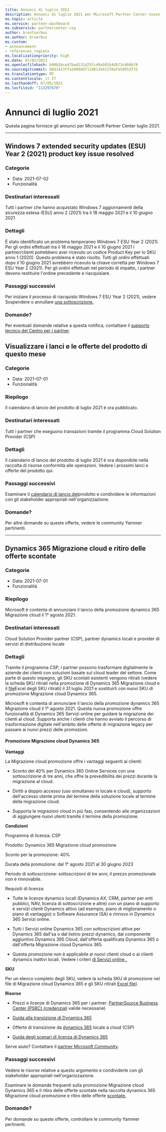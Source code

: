 ```yaml
---
title: Annunci di luglio 2021
description: Annunci di luglio 2021 per Microsoft Partner Center nuove funzionalità, promozioni, offerte, mercati o modifiche alle offerte esistenti.
ms.topic: article
ms.service: partner-dashboard
ms.subservice: partnercenter-csp
author: brentserbus
ms.author: brserbus
ms.custom:
- announcement
- references_regions
ms.localizationpriority: high
ms.date: 07/02/2021
ms.openlocfilehash: b98b2bce47bad231d25fcd0a501b4db73c866bf8
ms.sourcegitcommit: b0d1413ffa2099ddf11d013d41378afa50953f32
ms.translationtype: MT
ms.contentlocale: it-IT
ms.lasthandoff: 07/05/2021
ms.locfileid: "113297670"
---
```

# <a name="july-2021-announcements"></a>Annunci di luglio 2021

Questa pagina fornisce gli annunci per Microsoft Partner Center luglio 2021.

________________
## <a name="windows-7-extended-security-updates-esu-year-2-2021-product-key-issue-resolved"></a><a name="3"></a>Windows 7 extended security updates (ESU) Year 2 (2021) product key issue resolved

### <a name="categories"></a>Categorie

- Data: 2021-07-02
- Funzionalità
 
### <a name="impacted-audience"></a>Destinatari interessati

Tutti i partner che hanno acquistato Windows 7 aggiornamenti della sicurezza estesa (ESU) anno 2 (2021) tra il 18 maggio 2021 e il 10 giugno 2021

### <a name="details"></a>Dettagli

È stato identificato un problema temporaneo Windows 7 ESU Year 2 (2021). Per gli ordini effettuati tra il 18 maggio 2021 e il 10 giugno 2021 i partner/clienti potrebbero aver ricevuto un codice Product Key per lo SKU anno 1 (2020). Questo problema è stato risolto. Tutti gli ordini effettuati dopo il 10 giugno 2021 avrebbero ricevuto la chiave corretta per Windows 7 ESU Year 2 (2021). Per gli ordini effettuati nel periodo di impatto, i partner devono restituire l'ordine precedente e riacquisiare.

### <a name="next-steps"></a>Passaggi successivi

Per iniziare il processo di riacquisto Windows 7 ESU Year 2 (2021), vedere Sospendere o annullare [una sottoscrizione.](../create-a-new-subscription.md#suspend-or-cancel-a-subscription)

### <a name="questions"></a>Domande?

Per eventuali domande relative a questa notifica, contattare il [supporto tecnico del Centro per i partner](https://partner.microsoft.com/support/?stage=1).


## <a name="view-this-months-product-launches-and-offers"></a><a name="2"></a>Visualizzare i lanci e le offerte del prodotto di questo mese

### <a name="categories"></a>Categorie

- Data: 2021-07-01
- Funzionalità

### <a name="summary"></a>Riepilogo

Il calendario di lancio del prodotto di luglio 2021 è ora pubblicato.

### <a name="impacted-audience"></a>Destinatari interessati

Tutti i partner che eseguono transazioni tramite il programma Cloud Solution Provider (CSP)

### <a name="details"></a>Dettagli

Il calendario di lancio [](https://partner.microsoft.com/resources/collection/product-launch-calendar-collection#/) del prodotto di luglio 2021 è ora disponibile nella raccolta di risorse conformità alle operazioni. Vedere i prossimi lanci e offerte del prodotto qui.

### <a name="next-steps"></a>Passaggi successivi

Esaminare il [calendario di lancio del](https://partner.microsoft.com/resources/collection/product-launch-calendar-collection#/)prodotto e condividere le informazioni con gli stakeholder appropriati nell'organizzazione.  

### <a name="questions"></a>Domande?

Per altre domande su queste offerte, vedere le community Yammer pertinenti.

________________
## <a name="dynamics-365-cloud-migration-promotion-and-retirement-of-discounted-offers"></a><a name="1"></a>Dynamics 365 Migrazione cloud e ritiro delle offerte scontate

### <a name="categories"></a>Categorie

- Data: 2021-07-01
- Funzionalità

### <a name="summary"></a>Riepilogo

Microsoft è contenta di annunciare il lancio della promozione dynamics 365 Migrazione cloud il 1° agosto 2021.

### <a name="impacted-audience"></a>Destinatari interessati

Cloud Solution Provider partner (CSP), partner dynamics locali e provider di servizi di distribuzione locale

### <a name="details"></a>Dettagli

Tramite il programma CSP, i partner possono trasformare digitalmente le aziende dei clienti con soluzioni basate sul cloud leader del settore. Come parte di questo impegno, gli SKU scontati esistenti vengono ritirati (vedere la scheda SKU ritirati nella promozione di Dynamics 365 Migrazione cloud e il [file](https://partner.microsoft.com/resources/detail/dynamics-365-cloud-promotion-retired-skus-xls)Excel degli SKU ritirati) il 31 luglio 2021 e sostituirli con nuovi SKU di promozione Migrazione cloud Dynamics 365.

Microsoft è contenta di annunciare il lancio della promozione dynamics 365 Migrazione cloud il 1° agosto 2021. Questa nuova promozione offre funzionalità di Dynamics 365 Servizi online per guidare la migrazione dei clienti al cloud. Supporta anche i clienti che hanno avviato il percorso di trasformazione digitale nell'ambito delle offerte di migrazione legacy per passare ai nuovi prezzi delle promozioni.

#### <a name="dynamics-365-cloud-migration-promotion"></a>Promozione Migrazione cloud Dynamics 365

**Vantaggi**

La Migrazione cloud promozione offre i vantaggi seguenti ai clienti:  

- Sconto del 40% per Dynamics 365 Online Services con una sottoscrizione di tre anni, che offre la prevedibilità dei prezzi durante la migrazione al cloud.

- Diritti a doppio accesso (uso simultaneo in locale e cloud), supporto dell'accesso utente prima del termine della soluzione locale al termine della migrazione cloud.

- Supporta le migrazioni cloud in più fasi, consentendo alle organizzazioni di aggiungere nuovi utenti tramite il termine della promozione.

**Condizioni**

Programma di licenza: CSP

Prodotto: Dynamics 365 Migrazione cloud promozione

Sconto per la promozione: 40%

Durata della promozione: dal 1° agosto 2021 al 30 giugno 2023

Periodo di sottoscrizione: sottoscrizioni di tre anni; il prezzo promozionale non è rinnovabile.

Requisiti di licenza:

- Tutte le licenze dynamics locali (Dynamics AX, CRM, partner per enti pubblici, NAV, licenza di sottoscrizione e altre) con un piano di supporto e servizi clienti Dynamics attivo (ad esempio, piano di miglioramento o piano di vantaggio) o Software Assurance (SA) e rinnovo in Dynamics 365 Servizi online.

- Tutti i Servizi online Dynamics 365 con sottoscrizioni attive per Dynamics 365 dall'sa o dal listino prezzi dynamics, dal componente aggiuntivo Dynamics 365 Cloud, dall'offerta qualificata Dynamics 365 o dall'offerta Migrazione cloud Dynamics 365.

- Questa promozione non è applicabile ai nuovi clienti cloud o ai clienti dynamics inattivi locali. Vedere i criteri [di Servizi online .](https://www.microsoft.com/licensing/terms/productoffering/MicrosoftDynamics365Services/EAEAS)

**SKU**

Per un elenco completo degli SKU, vedere la scheda SKU di promozione nel file di Migrazione cloud Dynamics 365 e gli SKU ritirati [Excel file](https://partner.microsoft.com/resources/detail/dynamics-365-cloud-promotion-retired-skus-xls)).

**Risorse**

- Prezzi e licenze di Dynamics 365 per i partner: [PartnerSource Business Center (PSBC) (credenziali](https://businesscenter.mbs.microsoft.com/#contentdetail/Dyn365PricingandLicensing) valide necessarie)

- [Guida alla transizione di Dynamics 365](https://mbs2.microsoft.com/fileexchange/?fileID=1324bd08-98ab-4de1-aa9d-4d9e8902c6a6)

- Offerte di transizione da [dynamics 365](https://mbs2.microsoft.com/fileexchange/?fileID=53e8d8af-e8c5-4e7e-99b6-e81baa026275) locale a cloud (CSP)

- [Guida degli scenari di licenza di Dynamics 365](https://mbs2.microsoft.com/fileexchange/?fileID=b82e7dad-46e5-475d-a23e-6bcee17cb5ea)

Serve aiuto? Contattare il [partner Microsoft Community](https://www.microsoftpartnercommunity.com/t5/Pricing-Licensing-Incentives/bd-p/PricingLicensingIncentives).

### <a name="next-steps"></a>Passaggi successivi

Vedere le risorse relative a questo argomento e condividerle con gli stakeholder appropriati nell'organizzazione.  

Esaminare le domande frequenti sulla promozione Migrazione cloud Dynamics 365 e il ritiro delle offerte scontate nella raccolta dynamics 365 Migrazione cloud promozione e ritiro delle offerte [scontate.](https://partner.microsoft.com/resources/collection/dynamics-365-cloud-migration-promotion-and-retirement-of-discounted-offers#/) [](https://partner.microsoft.com/resources/detail/faqs-on-d365-cloud-migration-promotion-and-retirement-of-discounted-offers-pdf)

### <a name="questions"></a>Domande?

Per domande su queste offerte, controllare le community Yammer pertinenti.
